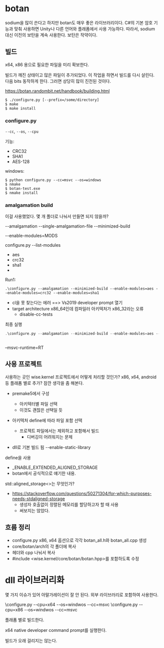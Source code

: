 # botan 

sodium을 많이 쓴다고 하지만 botan도 매우 좋은 라이브러리이다.
C#의 기본 암호 기능과 맞춰 사용하면 Unity나 다른 언어와 플래폼에서 사용 가능하다. 
따라서, sodium 대신 이전의 보탄을 계속 사용한다. 
보탄은 작약이다.


## 빌드 

x64, x86 용으로 필요한 파일을 미리 확보한다. 

빌드가 깨진 상태이고 많은 파일이 추가되었다. 이 작업을 하면서 빌드를 다시 살린다. 
다음 bits 동작하게 한다. 그러면 상당히 많이 진전된 것이다. 

https://botan.randombit.net/handbook/building.html


```
$ ./configure.py [--prefix=/some/directory]
$ make
$ make install
```

### configure.py

`--cc`, `--os`, `--cpu`


기능: 
- CRC32
- SHA1
- AES-128 


windows: 
```
$ python configure.py --cc=msvc --os=windows
$ nmake
$ botan-test.exe
$ nmake install
```

### amalgamation build 

이걸 사용했었다. 몇 개 폴더로 나눠서 만들면 되지 않을까? 

--amalgamation 
--single-amalgamation-file 
--minimized-build 

--enable-modules=MODS

configure.py --list-modules 

- aes
- crc32
- sha1 
- 


Run1: 
```
.\configure.py --amalgamation --minimized-build --enable-modules=aes --enable-modules=crc32 --enable-modules=sha1
```

- cl을 못 찾는다는 에러 ==> Vs2019 developer prompt 열기 
- target architecture x86_64인데 컴파일러 아키텍처가 x86_32라는 오류 
    - disable-cc-tests


최종 실행 
```c++
.\configure.py --amalgamation --minimized-build --enable-modules=aes --enable-modules=crc32 --enable-modules=sha1  --disable-cc-tests --cpu=x64 --msvc-runtime=MT --enable-static-library
   
```       

–msvc-runtime=RT

## 사용 프로젝트 

사용하는 곳인 wise.kernel 프로젝트에서 어떻게 처리할 것인가? 
x86, x64, android 등 플래폼 별로 추가? 잠깐 생각을 좀 해본다. 

- premake5에서 구성 
  - 아키텍터별 파일 선택
  - 이것도 괜찮은 선택일 듯

- 아키텍처 define에 따라 파일 포함 선택 
  - 프로젝트 파일에서는 제외하고 포함해서 빌드 
    - 디버깅이 어려워지는 문제 


- dll로 기본 빌드 됨 
  --enable-static-library

define을 사용 
- _ENABLE_EXTENDED_ALIGNED_STORAGE
- botan에서 공식적으로 얘기한 내용. 

std::aligned_storage<>는 무엇인가? 

- https://stackoverflow.com/questions/50271304/for-which-purposes-needs-stdaligned-storage
  - 생성자 호출없이 정렬된 메모리를 할당하고자 할 때 사용 
  - 써보지는 않았다. 

## 흐름 정리 

- configure.py x86, x64 옵션으로 각각 botan_all.h와 botan_all.cpp 생성
- core/botan/arch의 각 폴더에 복사 
- 헤더와 cpp 나눠서 복사
- #include <wise.kernel/core/botan/botan.hpp>를 포함하도록 수정


# dll 라이브러리화 

몇 가지 이슈가 있어 아말가레이션이 잘 안 된다. 외부 라이브러리로 포함하여 사용한다. 

\configure.py --cpu=x64 --os=windwos --cc=msvc 
\configure.py --cpu=x86 --os=windwos --cc=msvc 

플래폼 별로 빌드한다. 

x64 native developer command prompt를 실행한다. 

빌드가 오래 걸리지는 않는다. 




